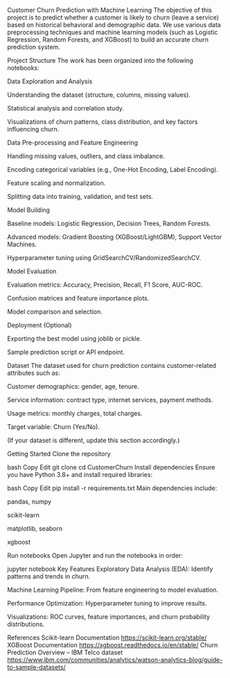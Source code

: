 Customer Churn Prediction with Machine Learning
The objective of this project is to predict whether a customer is likely to churn (leave a service) based on historical behavioral and demographic data. We use various data preprocessing techniques and machine learning models (such as Logistic Regression, Random Forests, and XGBoost) to build an accurate churn prediction system.

Project Structure
The work has been organized into the following notebooks:

Data Exploration and Analysis

Understanding the dataset (structure, columns, missing values).

Statistical analysis and correlation study.

Visualizations of churn patterns, class distribution, and key factors influencing churn.

Data Pre-processing and Feature Engineering

Handling missing values, outliers, and class imbalance.

Encoding categorical variables (e.g., One-Hot Encoding, Label Encoding).

Feature scaling and normalization.

Splitting data into training, validation, and test sets.

Model Building

Baseline models: Logistic Regression, Decision Trees, Random Forests.

Advanced models: Gradient Boosting (XGBoost/LightGBM), Support Vector Machines.

Hyperparameter tuning using GridSearchCV/RandomizedSearchCV.

Model Evaluation

Evaluation metrics: Accuracy, Precision, Recall, F1 Score, AUC-ROC.

Confusion matrices and feature importance plots.

Model comparison and selection.

Deployment (Optional)

Exporting the best model using joblib or pickle.

Sample prediction script or API endpoint.

Dataset
The dataset used for churn prediction contains customer-related attributes such as:

Customer demographics: gender, age, tenure.

Service information: contract type, internet services, payment methods.

Usage metrics: monthly charges, total charges.

Target variable: Churn (Yes/No).

(If your dataset is different, update this section accordingly.)

Getting Started
Clone the repository

bash
Copy
Edit
git clone <your-repo-url>
cd CustomerChurn
Install dependencies
Ensure you have Python 3.8+ and install required libraries:

bash
Copy
Edit
pip install -r requirements.txt
Main dependencies include:

pandas, numpy

scikit-learn

matplotlib, seaborn

xgboost

Run notebooks
Open Jupyter and run the notebooks in order:


jupyter notebook
Key Features
Exploratory Data Analysis (EDA): Identify patterns and trends in churn.

Machine Learning Pipeline: From feature engineering to model evaluation.

Performance Optimization: Hyperparameter tuning to improve results.

Visualizations: ROC curves, feature importances, and churn probability distributions.

References
Scikit-learn Documentation
https://scikit-learn.org/stable/
XGBoost Documentation
https://xgboost.readthedocs.io/en/stable/
Churn Prediction Overview – IBM Telco dataset
https://www.ibm.com/communities/analytics/watson-analytics-blog/guide-to-sample-datasets/
